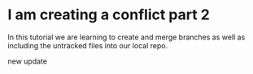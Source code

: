 # I am creating a conflict part 2

In this tutorial we are learning to create and merge branches as well as including the untracked files into our local repo.

new update 
